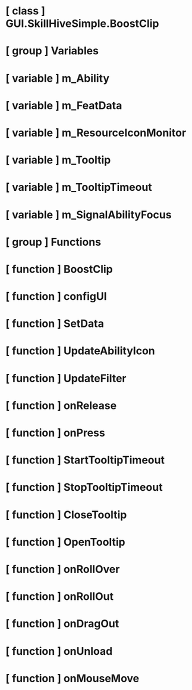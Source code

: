 # [ class ] GUI.SkillHiveSimple.BoostClip

# [ group ] Variables

# [ variable ] m_Ability

# [ variable ] m_FeatData

# [ variable ] m_ResourceIconMonitor

# [ variable ] m_Tooltip

# [ variable ] m_TooltipTimeout

# [ variable ] m_SignalAbilityFocus

# [ group ] Functions

# [ function ] BoostClip

# [ function ] configUI

# [ function ] SetData

# [ function ] UpdateAbilityIcon

# [ function ] UpdateFilter

# [ function ] onRelease

# [ function ] onPress

# [ function ] StartTooltipTimeout

# [ function ] StopTooltipTimeout

# [ function ] CloseTooltip

# [ function ] OpenTooltip

# [ function ] onRollOver

# [ function ] onRollOut

# [ function ] onDragOut

# [ function ] onUnload

# [ function ] onMouseMove

